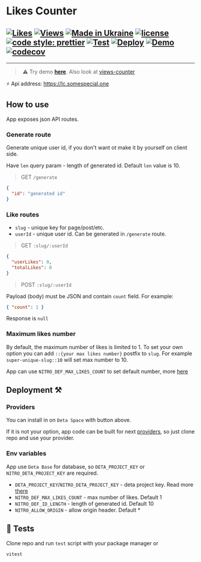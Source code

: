 # Likes Counter

[![Likes](https://img.shields.io/badge/dynamic/json?url=https%3A%2F%2Flc.somespecial.one%2Fdemo-page%3A%3A10%2Fdemo-user-id&query=%24.totalLikes&label=%E2%9D%A4%EF%B8%8F)](https://lc.somespecial.one)
[![Views](https://vc.somespecial.one/likes-counter-repo/badge?label=++%F0%9F%91%80&color=red)](https://github.com/somespecialone/views-counter)
[![Made in Ukraine](https://img.shields.io/badge/made_in-ukraine-ffd700.svg?labelColor=0057b7)](https://stand-with-ukraine.pp.ua)
[![license](https://img.shields.io/github/license/somespecialone/likes-counter)](https://github.com/somespecialone/likes-counter/blob/master/LICENSE)
[![code style: prettier](https://img.shields.io/badge/code_style-prettier-ff69b4.svg?style=flat)](https://github.com/prettier/prettier)
[![Test](https://github.com/somespecialone/likes-counter/actions/workflows/test.yml/badge.svg)](https://github.com/somespecialone/likes-counter/actions/workflows/tests.yml)
[![Deploy](https://github.com/somespecialone/likes-counter/actions/workflows/deploy.yml/badge.svg)](https://github.com/somespecialone/likes-counter/actions/workflows/deploy.yml)
[![Demo](https://github.com/somespecialone/likes-counter/actions/workflows/demo.yml/badge.svg)](https://github.com/somespecialone/likes-counter/actions/workflows/demo.yml)
[![codecov](https://codecov.io/gh/somespecialone/likes-counter/graph/badge.svg?token=4NXSdyL5wc)](https://codecov.io/gh/somespecialone/likes-counter)
---

[//]: # (TODO where do I get the discovery link and how do I automate this?)
[//]: # ([![Install on Space]&#40;https://deta.space/buttons/dark.svg&#41;]&#40;https://deta.space/discovery/r/bu7crwzwrf43taf4&#41;)

---

> ️ ️⚠️ Try demo **[here](https://somespecialone.github.io/likes-counter)**. Also look at [views-counter](https://github.com/somespecialone/views-counter)

⚡ Api address: https://lc.somespecial.one

## How to use

App exposes json API routes.

### Generate route

Generate unique user id, if you don't want ot make it by yourself on client side.

Have `len` query param - length of generated id. Default `len` value is 10.

> GET `/generate`

```json
{
  "id": "generated id"
}
```

### Like routes

* `slug` - unique key for page/post/etc.
* `userId` - unique user id. Can be generated in `/generate` route.

> GET `:slug/:userId`

```json
{
  "userLikes": 0,
  "totalLikes": 0
}
```

> POST `:slug/:userId`

Payload (body) must be JSON and contain `count` field. For example:

```json
{ "count": 1 }
```

Response is `null`

### Maximum likes number

By default, the maximum number of likes is limited to 1.
To set your own option you can add `::{your max likes number}` postfix to `slug`.
For example `super-unique-slug::10` will set max number to 10.

App can use `NITRO_DEF_MAX_LIKES_COUNT` to set default number, more [here](#deployment-) 

## Deployment ⚒️

### Providers

You can install in on `Deta Space` with button above.

If it is not your option, app code can be built for next [providers](https://nitro.unjs.io/deploy),
so just clone repo and use your provider.

### Env variables

App use `Deta Base` for database, so `DETA_PROJECT_KEY` or `NITRO_DETA_PROJECT_KEY` are required.

* `DETA_PROJECT_KEY`/`NITRO_DETA_PROJECT_KEY` - deta project key. Read more [there](https://deta.space/docs/en/use/your-data/collections#data-keys)
* `NITRO_DEF_MAX_LIKES_COUNT` - max number of likes. Default 1 
* `NITRO_DEF_ID_LENGTH` - length of generated id. Default 10
* `NITRO_ALLOW_ORIGIN` - allow origin header. Default *

## 🧪 Tests

Clone repo and run `test` script with your package manager or 

```sh
vitest
```
